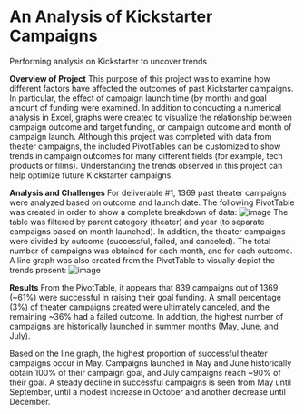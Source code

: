 # An Analysis of Kickstarter Campaigns
Performing analysis on Kickstarter to uncover trends

**Overview of Project** This purpose of this project was to examine how different factors have affected the outcomes of past Kickstarter campaigns.  In particular, the effect of campaign launch time (by month) and goal amount of funding were examined.  In addition to conducting a numerical analysis in Excel, graphs were created to visualize the relationship between campaign outcome and target funding, or campaign outcome and month of campaign launch.  Although this project was completed with data from theater campaigns, the included PivotTables can be customized to show trends in campaign outcomes for many different fields (for example, tech products or films).  Understanding the trends observed in this project can help optimize future Kickstarter campaigns.

**Analysis and Challenges** For deliverable #1, 1369 past theater campaigns were analyzed based on outcome and launch date.  The following PivotTable was created in order to show a complete breakdown of data:
![image](https://user-images.githubusercontent.com/99574730/153797941-3750ae1e-9c66-410c-84e6-97ff4a7eb5fc.png)
The table was filtered by parent category (theater) and year (to separate campaigns based on month launched).  In addition, the theater campaigns were divided by outcome (successful, failed, and canceled).  The total number of campaigns was obtained for each month, and for each outcome.
A line graph was also created from the PivotTable to visually depict the trends present:
![image](https://user-images.githubusercontent.com/99574730/153798374-16a015c3-6b9f-47f2-b2d9-07426136ded4.png)

**Results** From the PivotTable, it appears that 839 campaigns out of 1369 (~61%) were successful in raising their goal funding.   A small percentage (3%) of theater campaigns created were ultimately canceled, and the remaining ~36% had a failed outcome.  In addition, the highest number of campaigns are historically launched in summer months (May, June, and July).  

Based on the line graph, the highest proportion of successful theater campaigns occur in May.  Campaigns launched in May and June historically obtain 100% of their campaign goal, and July campaigns reach ~90% of their goal.  A steady decline in successful campaigns is seen from May until September, until a modest increase in October and another decrease until December.

